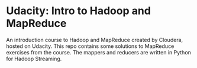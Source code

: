 # Udacity: Intro to Hadoop and MapReduce

An introduction course to Hadoop and MapReduce created by Cloudera, hosted on Udacity. This repo contains some solutions to MapReduce exercises from the course. The mappers and reducers are written in Python for Hadoop Streaming.
